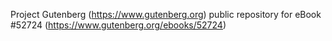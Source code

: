 Project Gutenberg (https://www.gutenberg.org) public repository for
eBook #52724 (https://www.gutenberg.org/ebooks/52724)
